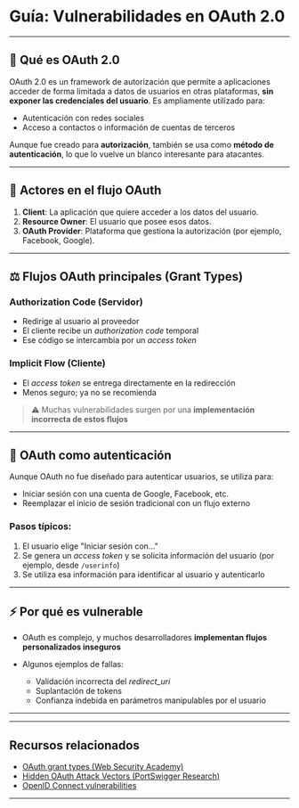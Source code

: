# Guía: Vulnerabilidades en OAuth 2.0

---

## 🔐 Qué es OAuth 2.0

OAuth 2.0 es un framework de autorización que permite a aplicaciones acceder de forma limitada a datos de usuarios en otras plataformas, **sin exponer las credenciales del usuario**. Es ampliamente utilizado para:

* Autenticación con redes sociales
* Acceso a contactos o información de cuentas de terceros

Aunque fue creado para **autorización**, también se usa como **método de autenticación**, lo que lo vuelve un blanco interesante para atacantes.

---

## 🤷 Actores en el flujo OAuth

1. **Client**: La aplicación que quiere acceder a los datos del usuario.
2. **Resource Owner**: El usuario que posee esos datos.
3. **OAuth Provider**: Plataforma que gestiona la autorización (por ejemplo, Facebook, Google).

---

## ⚖️ Flujos OAuth principales (Grant Types)

### Authorization Code (Servidor)

* Redirige al usuario al proveedor
* El cliente recibe un *authorization code* temporal
* Ese código se intercambia por un *access token*

### Implicit Flow (Cliente)

* El *access token* se entrega directamente en la redirección
* Menos seguro; ya no se recomienda

> ⚠️ Muchas vulnerabilidades surgen por una **implementación incorrecta de estos flujos**

---

## 🔑 OAuth como autenticación

Aunque OAuth no fue diseñado para autenticar usuarios, se utiliza para:

* Iniciar sesión con una cuenta de Google, Facebook, etc.
* Reemplazar el inicio de sesión tradicional con un flujo externo

### Pasos típicos:

1. El usuario elige "Iniciar sesión con..."
2. Se genera un *access token* y se solicita información del usuario (por ejemplo, desde `/userinfo`)
3. Se utiliza esa información para identificar al usuario y autenticarlo

---

## ⚡️ Por qué es vulnerable

* OAuth es complejo, y muchos desarrolladores **implementan flujos personalizados inseguros**
* Algunos ejemplos de fallas:

  * Validación incorrecta del *redirect\_uri*
  * Suplantación de tokens
  * Confianza indebida en parámetros manipulables por el usuario

---

---

## Recursos relacionados

* [OAuth grant types (Web Security Academy)](https://portswigger.net/web-security/oauth/grant-types)
* [Hidden OAuth Attack Vectors (PortSwigger Research)](https://portswigger.net/research/hidden-oauth-attack-vectors)
* [OpenID Connect vulnerabilities](https://portswigger.net/web-security/oauth/openid#openid-connect-vulnerabilities)

---
